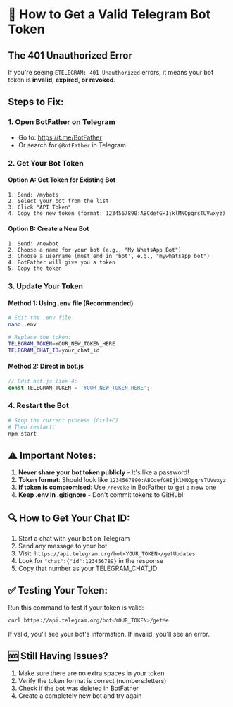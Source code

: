 # 🔑 How to Get a Valid Telegram Bot Token

## The 401 Unauthorized Error

If you're seeing `ETELEGRAM: 401 Unauthorized` errors, it means your bot token is **invalid, expired, or revoked**.

## Steps to Fix:

### 1. Open BotFather on Telegram
- Go to: https://t.me/BotFather
- Or search for `@BotFather` in Telegram

### 2. Get Your Bot Token

#### Option A: Get Token for Existing Bot
```
1. Send: /mybots
2. Select your bot from the list
3. Click "API Token"
4. Copy the new token (format: 1234567890:ABCdefGHIjklMNOpqrsTUVwxyz)
```

#### Option B: Create a New Bot
```
1. Send: /newbot
2. Choose a name for your bot (e.g., "My WhatsApp Bot")
3. Choose a username (must end in 'bot', e.g., "mywhatsapp_bot")
4. BotFather will give you a token
5. Copy the token
```

### 3. Update Your Token

#### Method 1: Using .env file (Recommended)
```bash
# Edit the .env file
nano .env

# Replace the token:
TELEGRAM_TOKEN=YOUR_NEW_TOKEN_HERE
TELEGRAM_CHAT_ID=your_chat_id
```

#### Method 2: Direct in bot.js
```javascript
// Edit bot.js line 4:
const TELEGRAM_TOKEN = 'YOUR_NEW_TOKEN_HERE';
```

### 4. Restart the Bot
```bash
# Stop the current process (Ctrl+C)
# Then restart:
npm start
```

## ⚠️ Important Notes:

1. **Never share your bot token publicly** - It's like a password!
2. **Token format**: Should look like `1234567890:ABCdefGHIjklMNOpqrsTUVwxyz`
3. **If token is compromised**: Use `/revoke` in BotFather to get a new one
4. **Keep .env in .gitignore** - Don't commit tokens to GitHub!

## 🔍 How to Get Your Chat ID:

1. Start a chat with your bot on Telegram
2. Send any message to your bot
3. Visit: `https://api.telegram.org/bot<YOUR_TOKEN>/getUpdates`
4. Look for `"chat":{"id":123456789}` in the response
5. Copy that number as your TELEGRAM_CHAT_ID

## ✅ Testing Your Token:

Run this command to test if your token is valid:
```bash
curl https://api.telegram.org/bot<YOUR_TOKEN>/getMe
```

If valid, you'll see your bot's information. If invalid, you'll see an error.

## 🆘 Still Having Issues?

1. Make sure there are no extra spaces in your token
2. Verify the token format is correct (numbers:letters)
3. Check if the bot was deleted in BotFather
4. Create a completely new bot and try again
